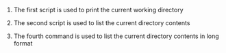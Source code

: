 1) The  first script is used to print the current working directory
2) The second  script is used to list the current directory contents

4) The fourth command is used to list the current directory contents in long format
